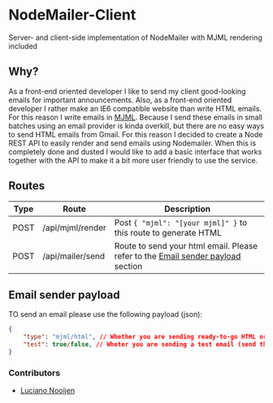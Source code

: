 # NodeMailer-Client

Server- and client-side implementation of NodeMailer with MJML rendering included

## Why?

As a front-end oriented developer I like to send my client good-looking emails for important announcements. Also, as a front-end oriented developer I rather make an IE6 compatible website than write HTML emails. For this reason I write emails in [MJML](https://mjml.io). Because I send these emails in small batches using an email provider is kinda overkill, but there are no easy ways to send HTML emails from Gmail. For this reason I decided to create a Node REST API to easily render and send emails using Nodemailer. When this is completely done and dusted I would like to add a basic interface that works together with the API to make it a bit more user friendly to use the service.

## Routes

Type | Route                | Description
-----|----------------------|------------------
POST | /api/mjml/render     | Post `{ "mjml": "[your mjml]" }` to this route to generate HTML
POST | /api/mailer/send     | Route to send your html email. Please refer to the [Email sender payload](#email_sender_payload) section

## Email sender payload

TO send an email please use the following payload (json):

```json
{
    "type": "mjml/html", // Whether you are sending ready-to-go HTML or if you want MJML rendered first
    "test": true/false, // Wheter you are sending a test email (send the email to the reply-to address) or if you want to send it to the receipients
}
```

### Contributors

* [Luciano Nooijen](https://github.com/lucianonooijen)
